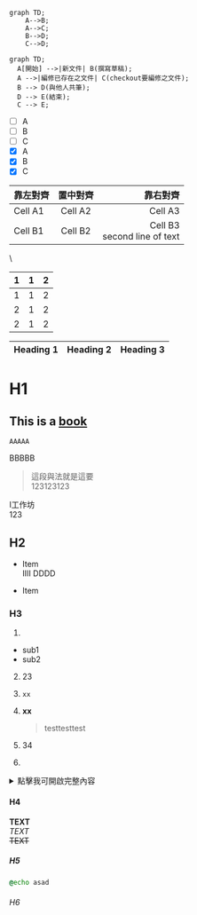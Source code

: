 ```mermaid
graph TD;
    A-->B;
    A-->C;
    B-->D;
    C-->D;
```


```mermaid
graph TD;
  A[開始] -->|新文件| B(撰寫草稿);
  A -->|編修已存在之文件| C(checkout要編修之文件);
  B --> D(與他人共筆);
  D --> E(結束);
  C --> E;

```


- [ ] A
- [ ] B
- [ ] C
- [x] A
- [x] B
- [x] C

| 靠左對齊 | 置中對齊 | 靠右對齊 |
|-----------|:-----------:|--------------------------------:|
| Cell A1 | Cell A2 | Cell A3 |
| Cell B1 | Cell B2 | Cell B3<br/>second line of text |

\


| 1 | 1 | 2 |
| - | - | - |
| 1 | 1 | 2 |
| 2 | 1 | 2 |
| 2 | 1 | 2 |

| Heading 1 | Heading 2 | Heading 3 |
|-----------|-----------|---------------------------------|


# H1

This is a [book](url)
---

    AAAAA
BBBBB

>這段與法就是這要\
>123123123

I工作坊\
123

## H2

* Item\
  IIII
  DDDD
  
- Item

### H3

1. 
  - sub1
  - sub2

2. 23
3. `xx`
4. **xx**

   >testtesttest



4. 34



6. 


<details>
    <summary>點擊我可開啟完整內容</summary>

    <img width="114" alt="image" src="https://user-images.githubusercontent.com/33304953/280638146-526a2ac1-7879-4479-a8fe-de8c045bce49.png" >

</details>




#### H4

**TEXT**\
*TEXT*\
~~TEXT~~

##### H5

```bat
@echo asad

```

###### H6
